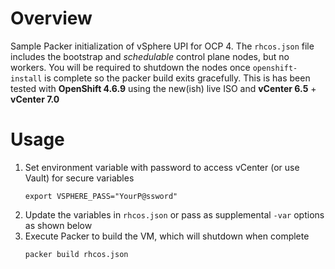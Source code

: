 # Overview 

Sample Packer initialization of vSphere UPI for OCP 4. The `rhcos.json` file includes the bootstrap and *schedulable* control plane nodes, but no workers. You will be required to shutdown the nodes once `openshift-install` is complete so the packer build exits gracefully. This is has been tested with **OpenShift 4.6.9** using the new(ish) live ISO and **vCenter 6.5** + **vCenter 7.0**

# Usage

  1. Set environment variable with password to access vCenter (or use Vault) for secure variables
     ````
     export VSPHERE_PASS="YourP@ssword"
     ````
  2. Update the variables in `rhcos.json` or pass as supplemental `-var` options as shown below
  3. Execute Packer to build the VM, which will shutdown when complete
     ```
     packer build rhcos.json
     ``` 
  
